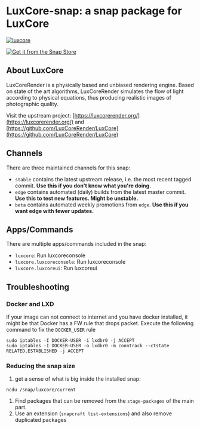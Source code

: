 # LuxCore-snap: a snap package for LuxCore

[![luxcore](https://snapcraft.io/luxcore/badge.svg)](https://snapcraft.io/luxcore)

[![Get it from the Snap Store](https://snapcraft.io/static/images/badges/en/snap-store-black.svg)](https://snapcraft.io/luxcore)

## About LuxCore

LuxCoreRender is a physically based and unbiased rendering engine. Based on state of the art algorithms, LuxCoreRender simulates the flow of light according to physical equations, thus producing realistic images of photographic quality.

Visit the upstream project: [https://luxcorerender.org/](https://luxcorerender.org/) and [https://github.com/LuxCoreRender/LuxCore](https://github.com/LuxCoreRender/LuxCore)

## Channels

There are three maintained channels for this snap:

- `stable` contains the latest upstream release, i.e. the most recent tagged commit. **Use this if you don't know what you're doing.**
- `edge` contains automated (daily) builds from the latest master commit. **Use this to test new features. Might be unstable.**
- `beta` contains automated weekly promotions from `edge`. **Use this if you want edge with fewer updates.**

## Apps/Commands

There are multiple apps/commands included in the snap:

- `luxcore`: Run luxcoreconsole
- `luxcore.luxcoreconsole`: Run luxcoreconsole
- `luxcore.luxcoreui`: Run luxcoreui

## Troubleshooting

### Docker and LXD

If your image can not connect to internet and you have docker installed, it might be that Docker has a FW rule that drops packet. Execute the following command to fix the `DOCKER_USER` rule

```shell
sudo iptables -I DOCKER-USER -i lxdbr0 -j ACCEPT
sudo iptables -I DOCKER-USER -o lxdbr0 -m conntrack --ctstate RELATED,ESTABLISHED -j ACCEPT
```

### Reducing the snap size

1. get a sense of what is big inside the installed snap:

```shell
ncdu /snap/luxcore/current
```

1. Find packages that can be removed from the `stage-packages` of the main part.
1. Use an extension (`snapcraft list-extensions`) and also remove duplicated packages
